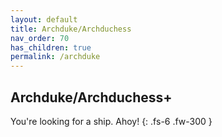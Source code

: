 ```yaml
---
layout: default
title: Archduke/Archduchess
nav_order: 70
has_children: true
permalink: /archduke
---
```


## Archduke/Archduchess+

You're looking for a ship. Ahoy!
{: .fs-6 .fw-300 }
